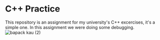 # C++ Practice
This repository is an assignment for my university's C++ excercises, it's a simple one. In this assignment we were doing some debugging.
![bapack kau (2)](https://user-images.githubusercontent.com/40969170/174214624-8da9b617-c132-4900-8122-fa38c19ec295.jpg)
